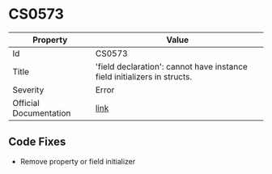 # CS0573

| Property               | Value                                                                     |
| ---------------------- | ------------------------------------------------------------------------- |
| Id                     | CS0573                                                                    |
| Title                  | 'field declaration': cannot have instance field initializers in structs\. |
| Severity               | Error                                                                     |
| Official Documentation | [link](http://docs.microsoft.com/en-us/dotnet/csharp/misc/cs0573)         |

## Code Fixes

* Remove property or field initializer
